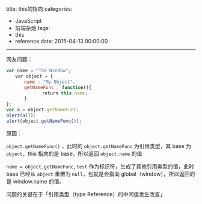 title: this的指向
categories:
  - JavaScript
  - 前端杂烩
tags:
  - this
  - reference
date: 2015-04-13 00:00:00
---


网友问题：

```javascript
var name = "The Window";   
　　var object = {  
　　　　name : "My Object",  
　　　　getNameFunc : function(){  
　　　　　　　　return this.name;  
　　　　}   
};  
var a = object.getNameFunc;
alert(a());
alert(object.getNameFunc());
```

原因：

`object.getNameFunc()` ，此时的 `object.getNameFunc` 为引用类型，其 base 为 `object`，this 指向的是 base，所以返回 `object.name` 的值

`name = object.getNameFunc`, `test` 作为标识符，生成了其他引用类型的值，此时 base 已经从 `object` 重置为 `null`，也就是会指向 global（window），所以返回的是 window.name 的值。

问题的关键在于「引用类型（type Reference）的中间值发生改变」
